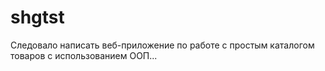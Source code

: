 # shgtst
Следовало написать веб-приложение по работе с простым каталогом товаров с использованием ООП...
